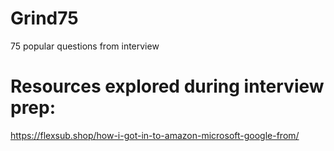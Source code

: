 # Grind75
75 popular questions from interview

# Resources explored during interview prep:
https://flexsub.shop/how-i-got-in-to-amazon-microsoft-google-from/
